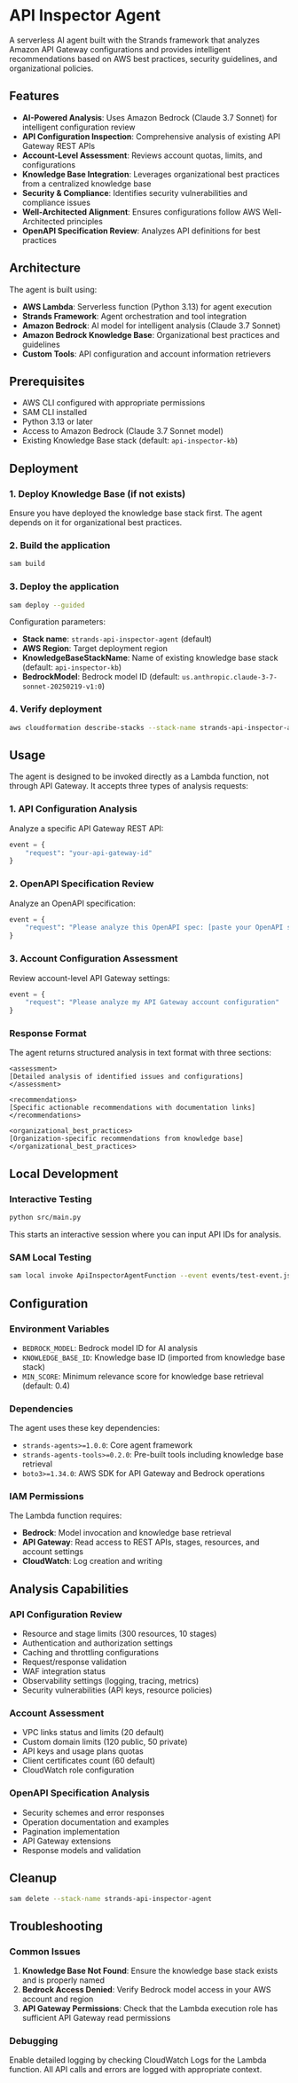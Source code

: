# API Inspector Agent

A serverless AI agent built with the Strands framework that analyzes Amazon API Gateway configurations and provides intelligent recommendations based on AWS best practices, security guidelines, and organizational policies.

## Features

- **AI-Powered Analysis**: Uses Amazon Bedrock (Claude 3.7 Sonnet) for intelligent configuration review
- **API Configuration Inspection**: Comprehensive analysis of existing API Gateway REST APIs
- **Account-Level Assessment**: Reviews account quotas, limits, and configurations
- **Knowledge Base Integration**: Leverages organizational best practices from a centralized knowledge base
- **Security & Compliance**: Identifies security vulnerabilities and compliance issues
- **Well-Architected Alignment**: Ensures configurations follow AWS Well-Architected principles
- **OpenAPI Specification Review**: Analyzes API definitions for best practices

## Architecture

The agent is built using:
- **AWS Lambda**: Serverless function (Python 3.13) for agent execution
- **Strands Framework**: Agent orchestration and tool integration
- **Amazon Bedrock**: AI model for intelligent analysis (Claude 3.7 Sonnet)
- **Amazon Bedrock Knowledge Base**: Organizational best practices and guidelines
- **Custom Tools**: API configuration and account information retrievers

## Prerequisites

- AWS CLI configured with appropriate permissions
- SAM CLI installed
- Python 3.13 or later
- Access to Amazon Bedrock (Claude 3.7 Sonnet model)
- Existing Knowledge Base stack (default: `api-inspector-kb`)

## Deployment

### 1. Deploy Knowledge Base (if not exists)

Ensure you have deployed the knowledge base stack first. The agent depends on it for organizational best practices.

### 2. Build the application

```bash
sam build
```

### 3. Deploy the application

```bash
sam deploy --guided
```

Configuration parameters:
- **Stack name**: `strands-api-inspector-agent` (default)
- **AWS Region**: Target deployment region
- **KnowledgeBaseStackName**: Name of existing knowledge base stack (default: `api-inspector-kb`)
- **BedrockModel**: Bedrock model ID (default: `us.anthropic.claude-3-7-sonnet-20250219-v1:0`)

### 4. Verify deployment

```bash
aws cloudformation describe-stacks --stack-name strands-api-inspector-agent --query 'Stacks[0].Outputs'
```

## Usage

The agent is designed to be invoked directly as a Lambda function, not through API Gateway. It accepts three types of analysis requests:

### 1. API Configuration Analysis

Analyze a specific API Gateway REST API:

```python
event = {
    "request": "your-api-gateway-id"
}
```

### 2. OpenAPI Specification Review

Analyze an OpenAPI specification:

```python
event = {
    "request": "Please analyze this OpenAPI spec: [paste your OpenAPI specification here]"
}
```

### 3. Account Configuration Assessment

Review account-level API Gateway settings:

```python
event = {
    "request": "Please analyze my API Gateway account configuration"
}
```

### Response Format

The agent returns structured analysis in text format with three sections:

```
<assessment>
[Detailed analysis of identified issues and configurations]
</assessment>

<recommendations>
[Specific actionable recommendations with documentation links]
</recommendations>

<organizational_best_practices>
[Organization-specific recommendations from knowledge base]
</organizational_best_practices>
```

## Local Development

### Interactive Testing

```bash
python src/main.py
```

This starts an interactive session where you can input API IDs for analysis.

### SAM Local Testing

```bash
sam local invoke ApiInspectorAgentFunction --event events/test-event.json
```

## Configuration

### Environment Variables

- `BEDROCK_MODEL`: Bedrock model ID for AI analysis
- `KNOWLEDGE_BASE_ID`: Knowledge base ID (imported from knowledge base stack)
- `MIN_SCORE`: Minimum relevance score for knowledge base retrieval (default: 0.4)

### Dependencies

The agent uses these key dependencies:
- `strands-agents>=1.0.0`: Core agent framework
- `strands-agents-tools>=0.2.0`: Pre-built tools including knowledge base retrieval
- `boto3>=1.34.0`: AWS SDK for API Gateway and Bedrock operations

### IAM Permissions

The Lambda function requires:
- **Bedrock**: Model invocation and knowledge base retrieval
- **API Gateway**: Read access to REST APIs, stages, resources, and account settings
- **CloudWatch**: Log creation and writing

## Analysis Capabilities

### API Configuration Review
- Resource and stage limits (300 resources, 10 stages)
- Authentication and authorization settings
- Caching and throttling configurations
- Request/response validation
- WAF integration status
- Observability settings (logging, tracing, metrics)
- Security vulnerabilities (API keys, resource policies)

### Account Assessment
- VPC links status and limits (20 default)
- Custom domain limits (120 public, 50 private)
- API keys and usage plans quotas
- Client certificates count (60 default)
- CloudWatch role configuration

### OpenAPI Specification Analysis
- Security schemes and error responses
- Operation documentation and examples
- Pagination implementation
- API Gateway extensions
- Response models and validation

## Cleanup

```bash
sam delete --stack-name strands-api-inspector-agent
```

## Troubleshooting

### Common Issues

1. **Knowledge Base Not Found**: Ensure the knowledge base stack exists and is properly named
2. **Bedrock Access Denied**: Verify Bedrock model access in your AWS account and region
3. **API Gateway Permissions**: Check that the Lambda execution role has sufficient API Gateway read permissions

### Debugging

Enable detailed logging by checking CloudWatch Logs for the Lambda function. All API calls and errors are logged with appropriate context.
